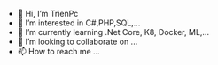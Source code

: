 - 👋 Hi, I’m TrienPc
- 👀 I’m interested in C#,PHP,SQL,...
- 🌱 I’m currently learning .Net Core, K8, Docker, ML,...
- 💞️ I’m looking to collaborate on ...
- 📫 How to reach me ...

<!---
pokapct27/pokapct27 is a ✨ special ✨ repository because its `README.md` (this file) appears on your GitHub profile.
You can click the Preview link to take a look at your changes.
--->
